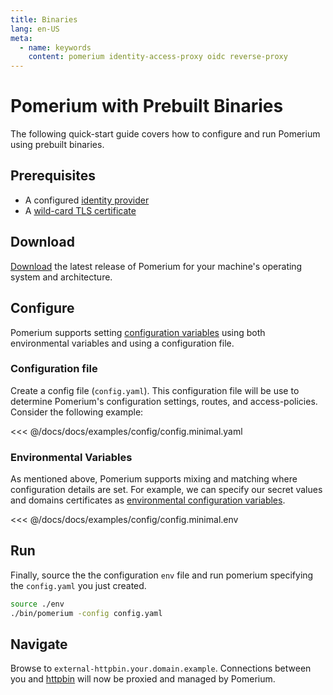 ```yaml
---
title: Binaries
lang: en-US
meta:
  - name: keywords
    content: pomerium identity-access-proxy oidc reverse-proxy
---
```


# Pomerium with Prebuilt Binaries

The following quick-start guide covers how to configure and run Pomerium using prebuilt binaries.

## Prerequisites

- A configured [identity provider]
- A [wild-card TLS certificate]

## Download

[Download] the latest release of Pomerium for your machine's operating system and architecture.

## Configure

Pomerium supports setting [configuration variables] using both environmental variables and using a configuration file.

### Configuration file

Create a config file (`config.yaml`). This configuration file will be use to determine Pomerium's configuration settings, routes, and access-policies. Consider the following example:

<<< @/docs/docs/examples/config/config.minimal.yaml

### Environmental Variables

As mentioned above, Pomerium supports mixing and matching where configuration details are set. For example, we can specify our secret values and domains certificates as [environmental configuration variables].

<<< @/docs/docs/examples/config/config.minimal.env

## Run

Finally, source the the configuration `env` file and run pomerium specifying the `config.yaml` you just created.

```bash
source ./env
./bin/pomerium -config config.yaml
```

## Navigate

Browse to `external-httpbin.your.domain.example`. Connections between you and [httpbin] will now be proxied and managed by Pomerium.

[configuration variables]: ../reference/readme.md
[download]: https://github.com/pomerium/pomerium/releases
[environmental configuration variables]: https://12factor.net/config
[httpbin]: https://httpbin.org/
[identity provider]: ../docs/identity-providers.md
[make]: https://en.wikipedia.org/wiki/Make_(software)
[wild-card tls certificate]: ../docs/certificates.md
